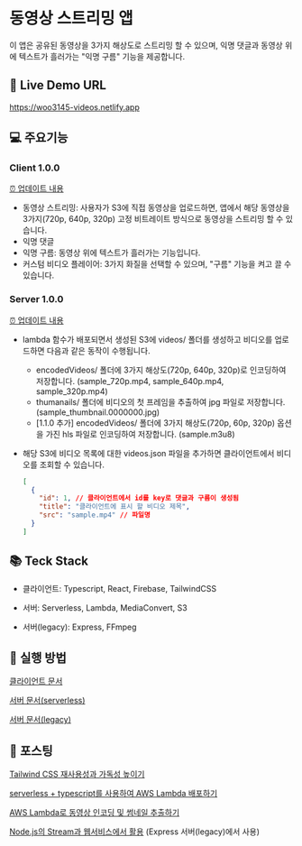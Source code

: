 # 동영상 스트리밍 앱

이 앱은 공유된 동영상을 3가지 해상도로 스트리밍 할 수 있으며, 익명 댓글과 동영상 위에 텍스트가 흘러가는 "익명 구름" 기능을 제공합니다.

## 🎸 Live Demo URL

https://woo3145-videos.netlify.app

## 💻 주요기능

### Client 1.0.0

[⏰ 업데이트 내용](./client/CHANGELOG.md)

- 동영상 스트리밍: 사용자가 S3에 직접 동영상을 업로드하면, 앱에서 해당 동영상을 3가지(720p, 640p, 320p) 고정 비트레이트 방식으로 동영상을 스트리밍 할 수 있습니다.
- 익명 댓글
- 익명 구름: 동영상 위에 텍스트가 흘러가는 기능입니다.
- 커스텀 비디오 플레이어: 3가지 화질을 선택할 수 있으며, "구름" 기능을 켜고 끌 수 있습니다.

### Server 1.0.0

[⏰ 업데이트 내용](./serverless/CHANGELOG.md)

- lambda 함수가 배포되면서 생성된 S3에 videos/ 폴더를 생성하고 비디오를 업로드하면 다음과 같은 동작이 수행됩니다.

  - encodedVideos/ 폴더에 3가지 해상도(720p, 640p, 320p)로 인코딩하여 저장합니다. (sample_720p.mp4, sample_640p.mp4, sample_320p.mp4)
  - thumanails/ 폴더에 비디오의 첫 프레임을 추출하여 jpg 파일로 저장합니다.
    (sample_thumbnail.0000000.jpg)
  - [1.1.0 추가] encodedVideos/ 폴더에 3가지 해상도(720p, 60p, 320p) 옵션을 가진 hls 파일로 인코딩하여 저장합니다. (sample.m3u8)

- 해당 S3에 비디오 목록에 대한 videos.json 파일을 추가하면 클라이언트에서 비디오를 조회할 수 있습니다.

  ```json
  [
    {
      "id": 1, // 클라이언트에서 id를 key로 댓글과 구름이 생성됨
      "title": "클라이언트에 표시 할 비디오 제목",
      "src": "sample.mp4" // 파일명
    }
  ]
  ```

## 📚 Teck Stack

- 클라이언트: Typescript, React, Firebase, TailwindCSS
- 서버: Serverless, Lambda, MediaConvert, S3

- 서버(legacy): Express, FFmpeg

## 🚀 실행 방법

[클라이언트 문서](./client/README.md)

[서버 문서(serverless)](./serverless/README.md)

[서버 문서(legacy)](./server/README.md)

## 📝 포스팅

[Tailwind CSS 재사용성과 가독성 높이기](https://woo3145.netlify.app/posts/5-how-to-clean-tailwind)

[serverless + typescript를 사용하여 AWS Lambda 배포하기](https://woo3145.netlify.app/posts/6-deploy-lambda-using-serverless)

[AWS Lambda로 동영상 인코딩 및 썸네일 추출하기](https://woo3145.netlify.app/posts/7-encoding-with-lambda)

[Node.js의 Stream과 웹서비스에서 활용](https://woo3145.netlify.app/posts/4-stream-in-nodejs) (Express 서버(legacy)에서 사용)

